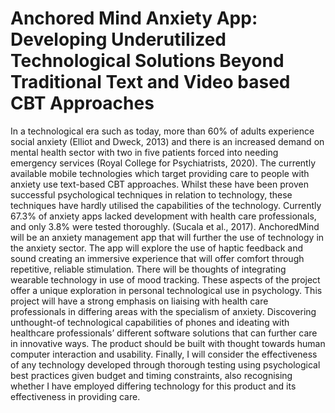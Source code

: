 # Anchored Mind Anxiety App: Developing Underutilized Technological Solutions Beyond Traditional Text and Video based CBT Approaches

In a technological era such as today, more than 60% of adults experience social anxiety (Elliot and Dweck, 2013) and there is an increased demand on mental health sector with two in five patients forced into needing emergency services (Royal College for Psychiatrists, 2020). The currently available mobile technologies which target providing care to people with anxiety use text-based CBT approaches. Whilst these have been proven successful psychological techniques in relation to technology, these techniques have hardly utilised the capabilities of the technology. Currently 67.3% of anxiety apps lacked development with health care professionals, and only 3.8% were tested thoroughly. (Sucala et al., 2017).
AnchoredMind will be an anxiety management app that will further the use of technology in the anxiety sector. The app will explore the use of haptic feedback and sound creating an immersive experience that will offer comfort through repetitive, reliable stimulation. There will be thoughts of integrating wearable technology in use of mood tracking. These aspects of the project offer a unique exploration in personal technological use in psychology. This project will have a strong emphasis on liaising with health care professionals in differing areas with the specialism of anxiety. Discovering unthought-of technological capabilities of phones and ideating with healthcare professionals’ different software solutions that can further care in innovative ways. The product should be built with thought towards human computer interaction and usability. Finally, I will consider the effectiveness of any technology developed through thorough testing using psychological best practices given budget and timing constraints, also recognising whether I have employed differing technology for this product and its effectiveness in providing care.

